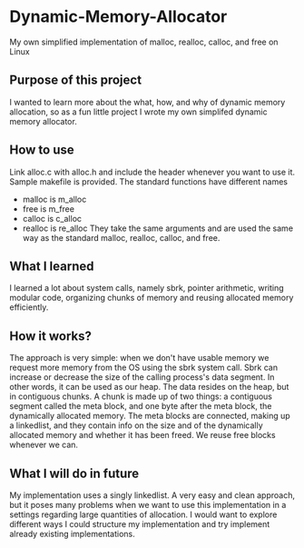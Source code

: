 # Dynamic-Memory-Allocator
My own simplified implementation of malloc, realloc, calloc, and free on Linux

## Purpose of this project
I wanted to learn more about the what, how, and why of dynamic memory allocation, so as a fun little project I wrote my own simplifed dynamic memory allocator.

## How to use
Link alloc.c with alloc.h and include the header whenever you want to use it. Sample makefile is provided.
The standard functions have different names
- malloc is m_alloc
- free is m_free
- calloc is c_alloc
- realloc is re_alloc
They take the same arguments and are used the same way as the standard malloc, realloc, calloc, and free.

## What I learned
I learned a lot about system calls, namely sbrk, pointer arithmetic, writing modular code, organizing chunks of memory and reusing allocated memory efficiently.

## How it works?
The approach is very simple: when we don't have usable memory we request more memory from the OS using the sbrk system call. Sbrk can increase or decrease the size of the calling process's data segment. In other words, it can be used as our heap. The data resides on the heap, but in contiguous chunks. A chunk is made up of two things: a contiguous segment called the meta block, and one byte after the meta block, the dynamically allocated memory. The meta blocks are connected, making up a linkedlist, and they contain info on the size and of the dynamically allocated memory and whether it has been freed. We reuse free blocks whenever we can.

## What I will do in future
My implementation uses a singly linkedlist. A very easy and clean approach, but it poses many problems when we want to use this implementation in a settings regarding large quantities of allocation. I would want to explore different ways I could structure my implementation and try implement already existing implementations. 


